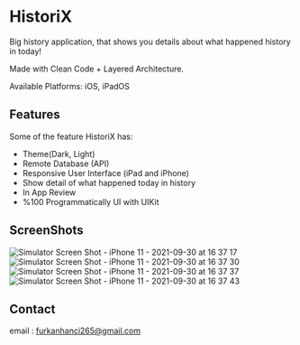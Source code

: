 # HistoriX
Big history application, that shows you details about what happened history in today! 

Made with Clean Code + Layered Architecture.

Available Platforms: iOS, iPadOS


## Features

Some of the feature HistoriX has:

- Theme(Dark, Light)
- Remote Database (API)
- Responsive User Interface (iPad and iPhone)
- Show detail of what happened today in history
- In App Review
- %100 Programmatically UI with UIKit

## ScreenShots

![Simulator Screen Shot - iPhone 11 - 2021-09-30 at 16 37 17](https://user-images.githubusercontent.com/87238473/135465792-8695ab33-fd5c-4ac9-a119-f4f004739b22.png)
![Simulator Screen Shot - iPhone 11 - 2021-09-30 at 16 37 30](https://user-images.githubusercontent.com/87238473/135465822-5df8cf67-f536-4a1a-a6fd-e70d0418a4b6.png)
![Simulator Screen Shot - iPhone 11 - 2021-09-30 at 16 37 37](https://user-images.githubusercontent.com/87238473/135465831-11f91a8c-a748-4336-a6fa-5a5e34dbbf66.png)
![Simulator Screen Shot - iPhone 11 - 2021-09-30 at 16 37 43](https://user-images.githubusercontent.com/87238473/135465838-47667f10-d55d-45d1-8888-6721d5d3419c.png)



## Contact

email : furkanhanci265@gmail.com

